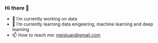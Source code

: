 ### Hi there 👋
- 🔭 I’m currently working on data
- 🌱 I’m currently learning data enigeering, machine learning and deep learning
- 📫 How to reach me: meisluan@gmail.com
<!--
**luannt299/luannt299** is a ✨ _special_ ✨ repository because its `README.md` (this file) appears on your GitHub profile.

Here are some ideas to get you started:

- 🔭 I’m currently working on ...
- 🌱 I’m currently learning ...
- 👯 I’m looking to collaborate on ...
- 🤔 I’m looking for help with ...
- 💬 Ask me about ...
- 📫 How to reach me: ...
- 😄 Pronouns: ...
- ⚡ Fun fact: ...
-->
